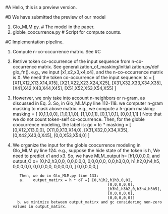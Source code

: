 #A Hello, this is a preview version.

#B We have submitted the preview of our model
1. Glo_MLM.py.  # The model in the paper.
2. globle_coocurrence.py # Script for compute counts.


#C Implementation pipeline.
1. Compute n-co-occurrence matrix. See #C
2. Retrive token co-occurrence of the input sequence from n-co-occurrence matrix. See generalization_of_masking/initialization.py/def glo_fn().
     e.g., we input [x1,x2,x3,x4,x4], and the n-co-occurrence matrix is X. We need the token co-occurrence of the input sequence:
     tc = [ [X11,X12,X13,X14,X15],
         [X21,X22,X23,X24,X25],
         [X31,X32,X33,X34,X35],
         [X41,X42,X43,X44,X45],
         [X51,X52,X53,X54,X55] ]
3. Howerver, we only take into account n-neighbors or n-gram, as discussed in Eq. 3. So, in Glo_MLM.py line 112-118.
    we computer n-gram masking to mask above matrix.
    e.g., we compute a 5-gram masking:
     masking = [ [0,1,1,0,0],
                 [1,0,1,1,0],
                 [1,1,0,1,1],
                 [0,1,1,0,1],
                 [0,0,1,1,1] ]
     Note that we do not count token-self co-occurrence.
     Then, for the globle coocurrence modeling, the label is:
        gc = tc * masking = [ [0,X12,X13,0,0],
                              [X11,0,X13,X14,0],
                              [X31,X32,0,X34,X35],
                              [0,X42,X43,0,X45],
                              [0,0,X53,X54,0] ]

4. We organize the input for the globle coocurrence modeling in Glo_MLM.py line 124.
    e.g., suppose the hide state of the token is h,
          We need to predict x1 and x3. So, we have MLM_output h= [h1,0,0,0,0,   and  output_O o= [0,h2,h3,0,0,
                                                                  0,0,0,0,0,                       0,0,0,0,0,
                                                                  0,0,h3,0,0,                      h1,h2,0,h4,h5,
                                                                  0,0,0,0,0,                       0,0,0,0,0,
                                                                  0,0,0,0,0, ]                      0,0,0,0,0,]

          Then, we do in Glo_MLM.py line 133:
          a.    output_matirx = h * oT =[ [0,h1h2,h1h3,0,0],
                                                 [0,0,0,0,0],
                                                 [h3h1,h3h2,0,h3h4,h3h5],
                                                 [0,0,0,0,0],
                                                 [0,0,0,0,0]]
         b. we minimize between output_matirx and gc considering non-zero values in output_matirx.




#
